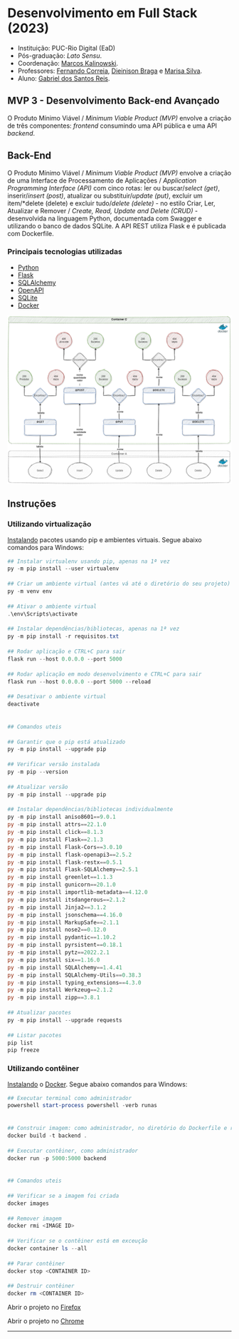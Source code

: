 # Desenvolvimento em Full Stack (2023)

- Instituição: PUC-Rio Digital (EaD)
- Pós-graduação: *Lato Sensu*.
- Coordenação: [Marcos Kalinowski](https://www.linkedin.com/in/kalinowski/).
- Professores: [Fernando Correia](https://github.com/fernandus16), [Dieinison Braga](https://github.com/dieinisonbraga) e [Marisa Silva](https://github.com/marisa-ec).
- Aluno: [Gabriel dos Santos Reis](https://github.com/gaelsreis).

## MVP 3 - Desenvolvimento Back-end Avançado

O Produto Mínimo Viável / *Minimum Viable Product (MVP)* envolve a criação de três componentes: *frontend* consumindo uma API pública e uma API *backend*.

## Back-End

O Produto Mínimo Viável / *Minimum Viable Product (MVP)* envolve a criação de uma Interface de Processamento de Aplicações / *Application Programming Interface (API)* com cinco rotas: ler ou buscar/*select (get)*, inserir/*insert (post)*, atualizar ou substituir/*update (put)*, excluir um item/*delete (delete) e excluir tudo/*delete (delete)* - no estilo Criar, Ler, Atualizar e Remover / *Create, Read, Update and Delete (CRUD)* - desenvolvida na linguagem Python, documentada com Swagger e utilizando o banco de dados SQLite. A API REST utiliza Flask e é publicada com Dockerfile.

### Principais tecnologias utilizadas

- [Python](https://www.python.org/)
- [Flask](https://flask.palletsprojects.com/)
- [SQLAlchemy](https://www.sqlalchemy.org/)
- [OpenAPI](https://swagger.io/specification/)
- [SQLite](https://www.sqlite.org/)
- [Docker](https://www.docker.com/)

![Diagrama Backend](./dia-backend.png)

## Instruções

### Utilizando virtualização

[Instalando](https://packaging.python.org/pt_BR/latest/guides/installing-using-pip-and-virtual-environments/) pacotes usando pip e ambientes virtuais. Segue abaixo comandos para Windows:

~~~PowerShell
## Instalar virtualenv usando pip, apenas na 1ª vez
py -m pip install --user virtualenv

## Criar um ambiente virtual (antes vá até o diretório do seu projeto)
py -m venv env

## Ativar o ambiente virtual
.\env\Scripts\activate

## Instalar dependências/bibliotecas, apenas na 1ª vez
py -m pip install -r requisitos.txt

## Rodar aplicação e CTRL+C para sair
flask run --host 0.0.0.0 --port 5000

## Rodar aplicação em modo desenvolvimento e CTRL+C para sair
flask run --host 0.0.0.0 --port 5000 --reload

## Desativar o ambiente virtual
deactivate


## Comandos uteis

## Garantir que o pip está atualizado
py -m pip install --upgrade pip

## Verificar versão instalada
py -m pip --version

## Atualizar versão
py -m pip install --upgrade pip

## Instalar dependências/bibliotecas individualmente
py -m pip install aniso8601==9.0.1
py -m pip install attrs==22.1.0
py -m pip install click==8.1.3
py -m pip install Flask==2.1.3
py -m pip install Flask-Cors==3.0.10
py -m pip install flask-openapi3==2.5.2
py -m pip install flask-restx==0.5.1
py -m pip install Flask-SQLAlchemy==2.5.1
py -m pip install greenlet==1.1.3
py -m pip install gunicorn==20.1.0
py -m pip install importlib-metadata==4.12.0
py -m pip install itsdangerous==2.1.2
py -m pip install Jinja2==3.1.2
py -m pip install jsonschema==4.16.0
py -m pip install MarkupSafe==2.1.1
py -m pip install nose2==0.12.0
py -m pip install pydantic==1.10.2
py -m pip install pyrsistent==0.18.1
py -m pip install pytz==2022.2.1
py -m pip install six==1.16.0
py -m pip install SQLAlchemy==1.4.41
py -m pip install SQLAlchemy-Utils==0.38.3
py -m pip install typing_extensions==4.3.0
py -m pip install Werkzeug==2.1.2
py -m pip install zipp==3.8.1

## Atualizar pacotes
py -m pip install --upgrade requests

## Listar pacotes
pip list
pip freeze
~~~

### Utilizando contêiner

[Instalando](https://docs.docker.com/engine/install/) o [Docker](https://docs.docker.com/engine/reference/run/). Segue abaixo comandos para Windows:

~~~PowerShell
## Executar terminal como administrador
powershell start-process powershell -verb runas


## Construir imagem: como administrador, no diretório do Dockerfile e requirements.txt
docker build -t backend .

## Executar contêiner, como administrador
docker run -p 5000:5000 backend


## Comandos uteis

## Verificar se a imagem foi criada
docker images

## Remover imagem
docker rmi <IMAGE ID>

## Verificar se o contêiner está em exceução
docker container ls --all

## Parar contêiner
docker stop <CONTAINER ID>

## Destruir contêiner
docker rm <CONTAINER ID>
~~~

Abrir o projeto no [Firefox](http://localhost:5000/#/)

Abrir o projeto no [Chrome](http://127.0.0.1:5000/)

---
